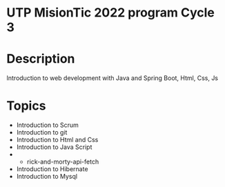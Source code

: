 # UTP MisionTic 2022 program Cycle 3

# Description

Introduction to web development with Java and Spring Boot, Html, Css, Js

# Topics

- Introduction to Scrum
- Introduction to git
- Introduction to Html and Css
- Introduction to Java Script
- - rick-and-morty-api-fetch
- Introduction to Hibernate
- Introduction to Mysql
